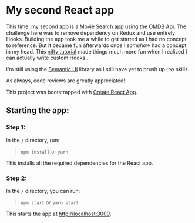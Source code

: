 # My second React app

This time, my second app is a Movie Search app using the [OMDB Api](http://www.omdbapi.com/). The challenge here was to remove dependency on Redux and use entirely Hooks. Building the app took me a while to get started as I had no concept to reference. But it became fun afterwards once I _somehow_ had a concept in my head. This [nifty tutorial](https://blog.bitsrc.io/writing-your-own-custom-hooks-4fbcf77e112e) made things much more fun when I realized I can actually write custom Hooks...

I'm still using the [Semantic UI](https://semantic-ui.com/) library as I still have yet to brush up `CSS` skills.

As always, code reviews are greatly appreciated!

This project was bootstrapped with [Create React App](https://github.com/facebook/create-react-app).

## Starting the app:

### Step 1:

In the `/` directory, run:

> `npm install` or `yarn`

This installs all the required dependencies for the React app.

### Step 2:

In the `/` directory, you can run:

> `npm start` or `yarn start`

This starts the app at [http://localhost:3000](http://localhost:3000).
